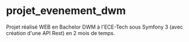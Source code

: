 # projet_evenement_dwm
Projet réalisé WEB en Bachelor DWM à l'ECE-Tech sous Symfony 3 (avec création d'une API Rest) en 2 mois de temps.

